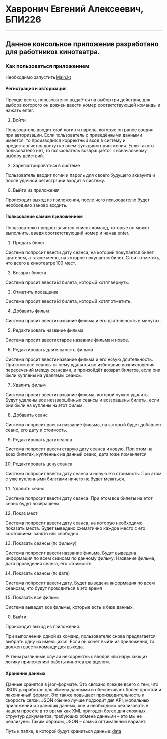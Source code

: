 # Хавронич Евгений Алексеевич, БПИ226
---
## Данное консольное приложение разработано для работников кинотеатра.
### Как пользоваться приложением
Необходимо запустить [Main.kt](src/main/kotlin/Main.kt)
#### Регистрация и авторизация
Прежде всего, пользователю выдаётся на выбор три действия, для выбора которого он должен ввести номер соответствующей команды и нажать enter:
1. Войти

Пользователь вводит свой логин и пароль, которые он ранее вводил при авторизации. Если пользователь с приведёнными данными имеется, то производится корректный вход в систему и предоставляется доступ ко всем функциям приложения. Если такого пользователя нет, то пользователь возвращается к изначальному выбору действий.

2. Зарегистрироваться в системе

Пользователь вводит логин и пароль для своего будущего аккаунта и после удачной регистрации входит в систему.

0. Выйти из приложения

Происходит выход из приложения, после чего пользователю будет необходимо заново входить.

#### Пользование самим приложением
Пользователю предоставляется список команд, которые он может выполнить, введя соответствующий номер и нажав enter.
1) Продать билет

Система попросит ввести дату сеанса, на который покупается билет зрителем, а также место, на которое покупается билет. Стоит отметить, что всего в кинотеатре 100 мест.

2) Возврат билета

Система просит ввести id билета, который хотят вернуть.

3) Отметить посещение

Система просит ввести id билета, который хотят отметить.

4) Добавить фильм

Система просит ввести название фильма и его длительность в минутах.

5) Редактировать название фильма

Система просит ввести старое название фильма и новое.

6) Редактировать длительность фильма

Система просит ввести название фильма и его новую длительность. При этом все сеансы по нему удалятся во избежание возникновения пересечений между сеансами, и произойдёт возврат билетов, если они были куплены на удаляемы сеансы. 

7) Удалить фильм 

Система просит ввести название фильма, который нужно удалить. Будут удалены все незавершённые сеансы и возвращены билеты, если они были на куплены на этот фильм.

8) Добавить сеанс

Система попросит ввести название фильма, на который будет добавлен сеанс, его дату и стоимость. 

9) Редактировать дату сеанса

Система попросит ввести старую дату сеанса и новую. При этом на всех билетах, купленных на данный сеанс, дата тоже поменяется 

10) Редактировать цену сеанса

Система попросит ввести дату сеанса и новую его стоимость. При этом с уже купленными билетами ничего не будет меняться.

11) Удалить сеанс

Система попросит ввести дату сеанса. При этом все билеты на этот сеанс будут возвращены

12) Показ мест

Система попросит ввести дату сеанса, на которую необходимо показать места. Будет выведено схематично каждое место с его состоянием: занято или свободно 

13) Показать сеансы (по фильму)

Система попросит ввести название фильма. Будет выведена информация по всем сеансам по данному фильму: Название фильма, дата проведения сеанса, его стоимость.

14) Показать сеансы (по дате) 

Система попросит ввести дату. Будет выведена информация по всем сеансам, что будут проводиться в это время

15) Показать все фильмы

Система выведет все фильмы, которые есть в базе данных. 

0) Выйти 

Происходит выход из приложения.

При выполнении одной из команд, пользователю снова предлагается выбрать одну из имеющихся. Если он хочет выйти из приложения, то должен ввести команду для выхода. 

Учтены различные случаи некорректных вводов или нарушающих логику приложения/ работы кинотеатра вцелом.

#### Хранение данных
Данные хранятся в json-формате. Это связано прежде всего с тем, что JSON разработан для обмена данными и обеспечивает более простой и лаконичный формат. Это также повышает производительность и скорость связи. JSON обычно лучше подходит для API, мобильных приложений и хранилищ данных, кое и необходимо реализовать в нашем проекте в то время как XML пригоден более для сложных структур документов, требующих обмена данными – это мы не реализуем. Таким образом, JSON – самый оптимальный вариант.

Путь к папке, в которой будут храниться данные: [data](src/main/resources/data)
